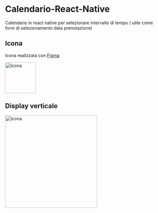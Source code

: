 # Calendario-React-Native

Calendario in react native per selezionare intervallo di tempo ( utile come form di selezionamento data prenotazione)

## Icona

Icona realizzata con [Figma](https://www.figma.com/)   

<img src="https://github.com/vittorioPiotti/Calendario-React-Native/blob/main/icona.png" alt="Icona" width="100"/>


## Display verticale
<img src="https://github.com/vittorioPiotti/Calendario-React-Native/blob/main/screenshot.PNG" alt="Icona" width="300"/>

